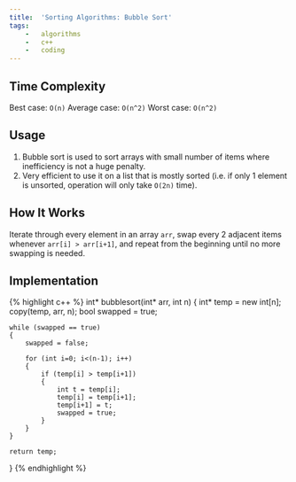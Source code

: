 ```yaml
---
title:  'Sorting Algorithms: Bubble Sort'
tags:
    -   algorithms
    -   c++
    -   coding
---
```


## Time Complexity

Best case: `O(n)`
Average case: `O(n^2)`
Worst case: `O(n^2)`

## Usage

1.  Bubble sort is used to sort arrays with small number of items where inefficiency is not a huge penalty.
2.  Very efficient to use it on a list that is mostly sorted (i.e. if only 1 element is unsorted, operation will only take `O(2n)` time).

## How It Works

Iterate through every element in an array `arr`, swap every 2 adjacent items whenever `arr[i] > arr[i+1]`, and repeat from the beginning until no more swapping is needed.

## Implementation

{% highlight c++ %}
int* bubblesort(int* arr, int n)
{
    int* temp = new int[n]; copy(temp, arr, n);
    bool swapped = true;

    while (swapped == true)
    {
        swapped = false;

        for (int i=0; i<(n-1); i++)
        {
            if (temp[i] > temp[i+1])
            {
                int t = temp[i];
                temp[i] = temp[i+1];
                temp[i+1] = t;
                swapped = true;
            }
        }
    }

    return temp;
}
{% endhighlight %}
